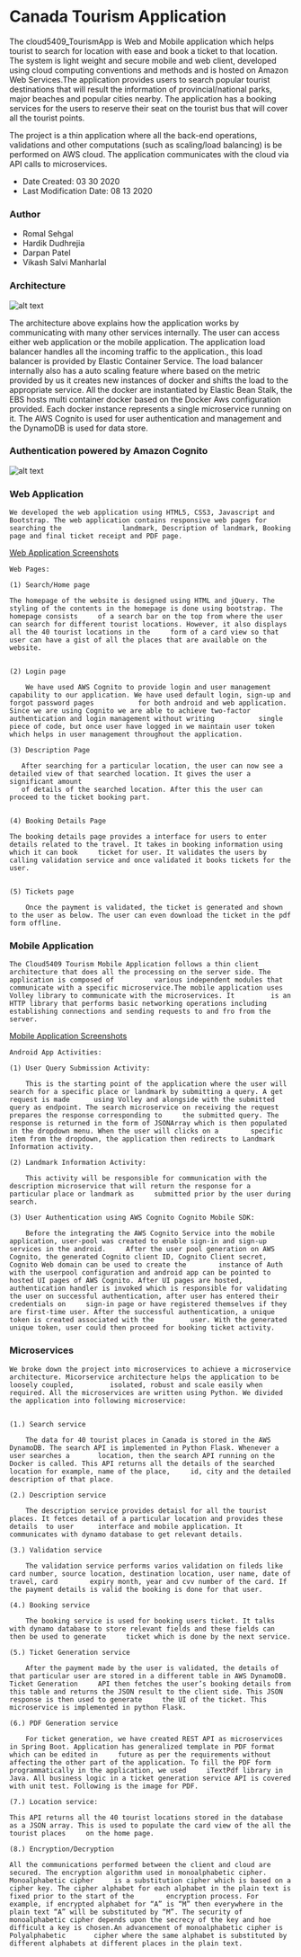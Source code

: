 # Canada Tourism Application 

The cloud5409_TourismApp is Web and Mobile application which helps tourist to search for location with ease and book a ticket to that location. The system is light weight and secure mobile and web client, developed using cloud computing conventions and methods and is hosted on Amazon Web Services.The application provides users to search popular tourist destinations that will result the information of provincial/national parks, major beaches and popular cities nearby. The application has a booking services for the users to reserve their seat on the tourist bus that will cover all the tourist points. 

The project is a thin application where all the back-end operations, validations and other computations (such as scaling/load balancing) is be performed on AWS cloud. The application communicates with the cloud via API calls to microservices.


* Date Created: 03 30 2020
* Last Modification Date: 08 13 2020

### Author

* Romal Sehgal 
* Hardik Dudhrejia 
* Darpan Patel 
* Vikash Salvi Manharlal 


### Architecture 

![alt text](https://github.com/sehgalromal/CanadaTourismApplication/blob/master/Projects-Assets-Screenshots/Architecture%26Flow-Diagrams/image7.jpg?raw=true)

The architecture above explains how the application works by communicating with many other services internally. The user can access either web application or the mobile application. The application load balancer handles all the incoming traffic to the application., this load balancer is provided by Elastic Container Service. The load balancer internally also has a auto scaling feature where based on the metric provided by us it creates new instances of docker and shifts the load to the appropriate service. All the docker are instantiated by Elastic Bean Stalk, the EBS hosts multi container docker based on the Docker Aws configuration provided. Each docker instance represents a single microservice running on it. The AWS Cognito is used for user authentication and management and the DynamoDB is used for data store. 


### Authentication powered by Amazon Cognito

![alt text](https://github.com/sehgalromal/CanadaTourismApplication/blob/master/Projects-Assets-Screenshots/Architecture%26Flow-Diagrams/image4.jpg?raw=true)

### Web Application 

    We developed the web application using HTML5, CSS3, Javascript and Bootstrap. The web application contains responsive web pages for searching the 		    	landmark, Description of landmark, Booking page and final ticket receipt and PDF page.  

   [Web Application Screenshots](https://github.com/sehgalromal/CanadaTourismApplication/tree/master/Projects-Assets-Screenshots/Web-Application-Screenshots)

    Web Pages:
    
    (1) Search/Home page 
    
	The homepage of the website is designed using HTML and jQuery. The styling of the contents in the homepage is done using bootstrap. The homepage consists 	  of a search bar on the top from where the user can search for different tourist locations. However, it also displays all the 40 tourist locations in the 	   form of a card view so that user can have a gist of all the places that are available on the website.
	
   
    (2) Login page 
    
        We have used AWS Cognito to provide login and user management capability to our application. We have used default login, sign-up and forgot password pages   	     for both android and web application. Since we are using Cognito we are able to achieve two-factor authentication and login management without writing   	      single piece of code, but once user have logged in we maintain user token which helps in user management throughout the application.   
   
    (3) Description Page
    
       After searching for a particular location, the user can now see a detailed view of that searched location. It gives the user a significant amount 
       of details of the searched location. After this the user can proceed to the ticket booking part. 
      
   
    (4) Booking Details Page 
    
	The booking details page provides a interface for users to enter details related to the travel. It takes in booking information using which it can book 	ticket for user. It validates the users by calling validation service and once validated it books tickets for the user. 

   
    (5) Tickets page 
    
        Once the payment is validated, the ticket is generated and shown to the user as below. The user can even download the ticket in the pdf form offline. 
	
### Mobile Application 
    
    The Cloud5409 Tourism Mobile Application follows a thin client architecture that does all the processing on the server side. The application is composed of      	 various independent modules that communicate with a specific microservice.The mobile application uses Volley library to communicate with the microservices. It     	is an HTTP library that performs basic networking operations including establishing connections and sending requests to and fro from the server.
    
   [Mobile Application Screenshots](https://github.com/sehgalromal/CanadaTourismApplication/tree/master/Projects-Assets-Screenshots/Android-Application-Screenshots)
 
    Android App Activities:
    
    (1) User Query Submission Activity:  
    
    	This is the starting point of the application where the user will search for a specific place or landmark by submitting a query. A get request is made 		using Volley and alongside with the submitted query as endpoint. The search microservice on receiving the request prepares the response corresponding to 	 the submitted query. The response is returned in the form of JSONArray which is then populated in the dropdown menu. When the user will clicks on a 		specific item from the dropdown, the application then redirects to Landmark Information activity. 
    
    (2) Landmark Information Activity:  
    
    	This activity will be responsible for communication with the description microservice that will return the response for a particular place or landmark as 	  submitted prior by the user during search.
	
    (3) User Authentication using AWS Cognito Cognito Mobile SDK:  
    
    	Before the integrating the AWS Cognito Service into the mobile application, user-pool was created to enable sign-in and sign-up services in the android. 	 After the user pool generation on AWS Cognito, the generated Cognito client ID, Cognito Client secret, Cognito Web domain can be used to create the 		instance of Auth with the userpool configuration and android app can be pointed to hosted UI pages of AWS Cognito. After UI pages are hosted, 			authentication handler is invoked which is responsible for validating the user on successful authentication, after user has entered their credentials on 	 sign-in page or have registered themselves if they are first-time user. After the successful authentication, a unique token is created associated with the 	    user. With the generated unique token, user could then proceed for booking ticket activity.  
	
### Microservices 

    We broke down the project into microservices to achieve a microservice architecture. Micorservice architecture helps the application to be loosely coupled,     	isolated, robust and scale easily when required. All the microservices are written using Python. We divided the application into following microservice: 
    
    
    (1.) Search service 
    
    	The data for 40 tourist places in Canada is stored in the AWS DynamoDB. The search API is implemented in Python Flask. Whenever a user searches a 		location, then the search API running on the Docker is called. This API returns all the details of the searched location for example, name of the place, 	 id, city and the detailed description of that place. 
    
    (2.) Description service
    
    	The description service provides detaisl for all the tourist places. It fetces detail of a particular location and provides these details  to user 		interface and mobile application. It communicates with dynamo database to get relevant details. 
    
    (3.) Validation service
    
    	The validation service performs varios validation on fileds like card number, source location, destination location, user name, date of travel, card 		expiry month, year and cvv number of the card. If the payment details is valid the booking is done for that user. 
    
    (4.) Booking service
    
    	The booking service is used for booking users ticket. It talks with dynamo database to store relevant fields and these fields can then be used to generate 	   ticket which is done by the next service. 
    
    (5.) Ticket Generation service 
    
    	After the payment made by the user is validated, the details of that particular user are stored in a different table in AWS DynamoDB. Ticket Generation 	API then fetches the user’s booking details from this table and returns the JSON result to the client side. This JSON response is then used to generate 	the UI of the ticket. This microservice is implemented in python Flask.  
	
    (6.) PDF Generation service 
    
    	For ticket generation, we have created REST API as microservices in Spring Boot. Application has generalized template in PDF format which can be edited in 	   future as per the requirements without affecting the other part of the application. To fill the PDF form programmatically in the application, we used 	 iTextPdf library in Java. All business logic in a ticket generation service API is covered with unit test. Following is the image for PDF. 
	
    (7.) Location service:
    
 	This API returns all the 40 tourist locations stored in the database as a JSON array. This is used to populate the card view of the all the tourist places 	   on the home page. 
	
    (8.) Encryption/Decryption
    
   	All the communications performed between the client and cloud are secured. The encryption algorithm used in monoalphabetic cipher. Monoalphabetic cipher 	 is a substitution cipher which is based on a cipher key. The cipher alphabet for each alphabet in the plain text is fixed prior to the start of the 		encryption process. For example, if encrypted alphabet for “A” is “M” then everywhere in the plain text “A” will be substituted by “M”. The security of 	monoalphabetic cipher depends upon the secrecy of the key and hoe difficult a key is chosen.An advancement of monoalphabetic cipher is Polyalphabetic 		cipher where the same alphabet is substituted by different alphabets at different places in the plain text. 
    
    
    
	










